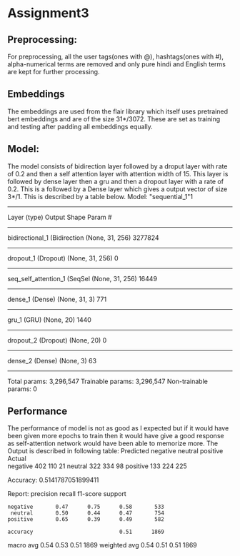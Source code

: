 # Assignment3
## Preprocessing:
For preprocessing, all the user tags(ones with @), hashtags(ones with #), alpha-numerical terms are removed and only pure hindi and English terms are kept for further processing. 
## Embeddings

The embeddings are used from the flair library which itself uses pretrained bert embeddings and are of the size 31*/3072. These are set as training and testing after padding all embeddings equally.

## Model:

The model consists of bidirection layer followed by a droput layer with rate of 0.2 and then a self attention layer with attention width of 15. This layer is followed by dense layer then a gru and then a dropout layer with a rate of 0.2.
This is a followed by a Dense layer which gives a output vector of size 3*/1.
This is described by a table below.
Model: "sequential_1"1
_________________________________________________________________
Layer (type)                 Output Shape              Param #   
_________________________________________________________________
bidirectional_1 (Bidirection (None, 31, 256)           3277824   
_________________________________________________________________
dropout_1 (Dropout)          (None, 31, 256)           0         
_________________________________________________________________
seq_self_attention_1 (SeqSel (None, 31, 256)           16449     
_________________________________________________________________
dense_1 (Dense)              (None, 31, 3)             771       
_________________________________________________________________
gru_1 (GRU)                  (None, 20)                1440      
_________________________________________________________________
dropout_2 (Dropout)          (None, 20)                0         
_________________________________________________________________
dense_2 (Dense)              (None, 3)                 63        
_________________________________________________________________
Total params: 3,296,547
Trainable params: 3,296,547
Non-trainable params: 0

## Performance 
The performance of model is not as good as I expected but if it would have been given more epochs to train then it would have give a good response as self-attention network would have been able to memorize more.
The Output is described in following table:
Predicted  negative  neutral  positive
Actual                                
negative        402      110        21
neutral         322      334        98
positive        133      224       225


Accuracy:  0.5141787051899411

 Report:
              precision    recall  f1-score   support

    negative       0.47      0.75      0.58       533
     neutral       0.50      0.44      0.47       754
    positive       0.65      0.39      0.49       582

    accuracy                           0.51      1869
   macro avg       0.54      0.53      0.51      1869
weighted avg       0.54      0.51      0.51      1869





